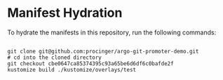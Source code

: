 
# Manifest Hydration

To hydrate the manifests in this repository, run the following commands:

```shell

git clone git@github.com:procinger/argo-git-promoter-demo.git
# cd into the cloned directory
git checkout cbe0647ca85374395c93a65be6d6df6c0bafde2f
kustomize build ./kustomize/overlays/test
```